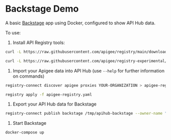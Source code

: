 # Backstage Demo

A basic [Backstage](https://backstage.io) app using Docker, configured to show API Hub data.

To use:

1. Install API Registry tools:

```sh
curl -L https://raw.githubusercontent.com/apigee/registry/main/downloadLatest.sh | sh -

curl -L https://raw.githubusercontent.com/apigee/registry-experimental/main/downloadLatest.sh | sh -
```

1. Import your Apigee data into API Hub (use `--help` for further information on commands)

```sh
registry-connect discover apigee proxies YOUR-ORGANIZATION > apigee-registry.yaml

registry apply -f apigee-registry.yaml
```

1. Export your API Hub data for Backstage

```sh
registry-connect publish backstage /tmp/apihub-backstage --owner-name "TEAM NAME" --owner-desc "TEAM DESC"
```

1. Start Backstage

```sh
docker-compose up
```
